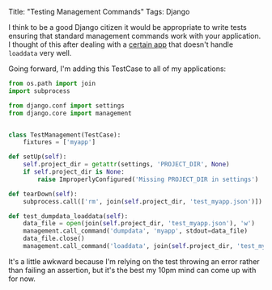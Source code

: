 Title: "Testing Management Commands"
Tags: Django

I think to be a good Django citizen it would be appropriate to write tests ensuring that standard management commands work with your application.  I thought of this after dealing with a [certain app][1] that doesn't handle ``loaddata`` very well.

Going forward, I'm adding this TestCase to all of my applications:

```python
from os.path import join
import subprocess

from django.conf import settings
from django.core import management


class TestManagement(TestCase):
    fixtures = ['myapp']

def setUp(self):
    self.project_dir = getattr(settings, 'PROJECT_DIR', None)
    if self.project_dir is None:
        raise ImproperlyConfigured('Missing PROJECT_DIR in settings')

def tearDown(self):
    subprocess.call(['rm', join(self.project_dir, 'test_myapp.json')])

def test_dumpdata_loaddata(self):
    data_file = open(join(self.project_dir, 'test_myapp.json'), 'w')
    management.call_command('dumpdata', 'myapp', stdout=data_file)
    data_file.close()
    management.call_command('loaddata', join(self.project_dir, 'test_myapp.json'))
```

It's a little awkward because I'm relying on the test throwing an error rather than failing an assertion, but it's the best my 10pm mind can come up with for now.

[1]: https://github.com/divio/django-cms/
